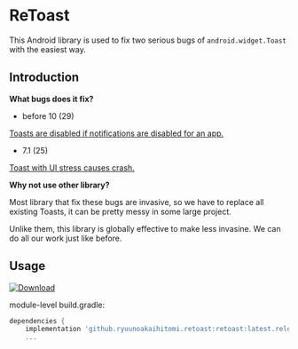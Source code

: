 # ReToast

This Android library is used to fix two serious bugs of `android.widget.Toast` with the easiest way.

## Introduction

**What bugs does it fix?**

* before 10 (29)

[Toasts are disabled if notifications are disabled for an app.](https://issuetracker.google.com/issues/36951147)

* 7.1 (25)

[Toast with UI stress causes crash.](https://android.googlesource.com/platform/frameworks/base/+/0df3702f533667a3825ecbce67db0853385a99ab)

**Why not use other library?**

Most library that fix these bugs are invasive, so we have to replace all existing Toasts, it can be pretty messy in some large project.

Unlike them, this library is globally effective to make less invasine. We can do all our work just like before.

## Usage

[ ![Download](https://api.bintray.com/packages/ryuunoakaihitomi/maven/retoast/images/download.svg) ](https://bintray.com/ryuunoakaihitomi/maven/retoast/_latestVersion)

module-level build.gradle:

```groovy
dependencies {
    implementation 'github.ryuunoakaihitomi.retoast:retoast:latest.release'
    ...
```